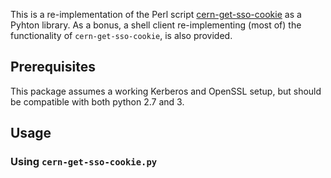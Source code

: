 
This is a re-implementation of the Perl script
[cern-get-sso-cookie](https://github.com/sashabaranov/cern-get-sso-cookie/)
as a Pyhton library. As a bonus, a shell client re-implementing (most
of) the functionality of `cern-get-sso-cookie`, is also provided.

## Prerequisites
This package assumes a working Kerberos and OpenSSL setup, but should be
compatible with both python 2.7 and 3.


## Usage


### Using `cern-get-sso-cookie.py`

